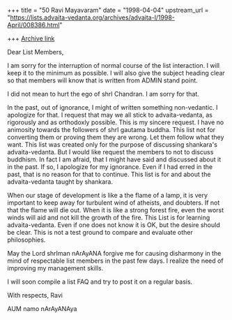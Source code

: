 +++
title = "50 Ravi Mayavaram"
date = "1998-04-04"
upstream_url = "https://lists.advaita-vedanta.org/archives/advaita-l/1998-April/008386.html"

+++
[Archive link](https://lists.advaita-vedanta.org/archives/advaita-l/1998-April/008386.html)

Dear List Members,

I am sorry for the interruption of normal course of the list
interaction. I will keep it to the minimum as possible.  I will also
give the subject heading clear so that members will know  that is
written from ADMIN stand point.

I did not mean to hurt the ego of shrI Chandran. I am sorry for that.


In the past, out of ignorance, I might of written something
non-vedantic. I apologize for that.  I request that may we all stick
to advaita-vedanta, as rigorously and as orthodoxly possible.  This is
my sincere request.  I have no animosity towards the followers of shrI
gautama buddha. This list not for converting them or proving them they
are wrong. Let them follow what they want. This list was created only
for the purpose of discussing shankara's advaita-vedanta. But I would
like request the members to not to discuss buddhism. In fact I am
afraid, that I might have said and discussed about it in the past. If
so, I apologize for my ignorance.  Even if I had erred in the past,
that is no reason for that to continue. This list is for and about the
advaita-vedanta taught by shankara.

When our stage of development is like a the flame of a lamp, it is
very important to keep away for turbulent wind of atheists,  and
doubters. If not that the flame will die out. When it is like a strong
forest fire, even the worst winds will aid and not kill the growth of
the fire.  This List is for learning advaita-vedanta. Even if one does
not know it is OK, but the desire should be clear. This is not a test
ground to compare and evaluate other philosophies.

May the Lord shrIman nArAyANA forgive me for causing disharmony in the
mind of respectable list members in the past few days. I realize the
need of improving my management skills.

I will soon compile a list FAQ and try to post it on a regular basis.



With respects,
Ravi

AUM namo nArAyANAya

